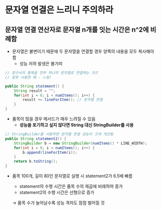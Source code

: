 # 문자열 연결은 느리니 주의하라

## 문자열 연결 연산자로 문자열 n개를 잇는 시간은 n^2에 비례함

- 문자열은 불변이기 때문에 두 문자열을 연결할 경우 양쪽의 내용을 모두 복사해야 함
    - 성능 저하 발생은 불가피

```java
// 청구서의 품목을 전부 하나의 문자열로 연결하는 코드
// 잘못 사용한 예 - 느림!

public String statement() {
	String result = "";
	for(int i = 0; i < numItems(); i++) {
		result += lineForItem(); // 문자열 연결
	}
}
```

- 품목이 많을 경우 메서드가 매우 느려질 수 있음
    - **성능을 포기하고 싶지 않다면 String 대신 StringBuilder를 사용**

```java
// StringBuilder를 사용하면 문자열 연결 성능이 크게 개선됨
public String statement2() {
	StringBuilder b = new StringBuilder(numItems() * LINE_WIDTH);
	for(int i = 0; i < numItems(); i++) {
		b.append(lineForItem(i));
	}
	return b.toString();
}
```

- 품목 100개, 길이 80인 문자열로 실행 시 statement2가 6.5배 빠름
    - statement의 수행 시간은 품목 수의 제곱에 비례하여 증가
    - statement2의 수행 시간은 선형으로 증가
    
    → 품목 수가 늘어날수록 성능 격차도 점점 벌어질 것
